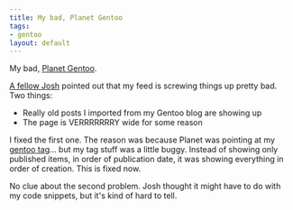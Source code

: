 ```yaml
--- 
title: My bad, Planet Gentoo
tags: 
- gentoo
layout: default
---
```

My bad, [Planet Gentoo](http://planet.gentoo.org).

[A fellow Josh](planet.gentoo.org/developers/nightmorph) pointed out that my feed is screwing things up pretty bad. Two things:

 * Really old posts I imported from my Gentoo blog are showing up
 * The page is VERRRRRRRY wide for some reason
 
I fixed the first one. The reason was because Planet was pointing at my [gentoo tag](http://technicalpickles.com/posts/tags/gentoo)... but my tag stuff was a little buggy. Instead of showing only published items, in order of publication date, it was showing everything in order of creation. This is fixed now.

No clue about the second problem. Josh thought it might have to do with my code snippets, but it's kind of hard to tell.